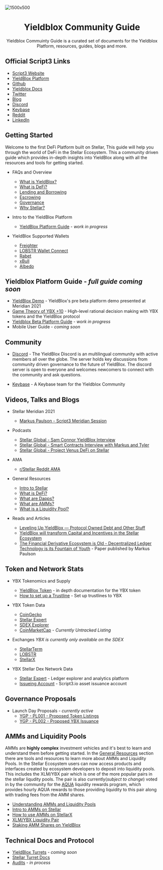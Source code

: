 
![1500x500](https://user-images.githubusercontent.com/45983304/146980943-32c1661b-5247-470e-8eb4-3cdc8cf2aadb.jpg)

<h1 align="center"> Yieldblox Community Guide </h1>

<p align="center">Yieldblox Commuinty Guide is a curated set of documents for the Yieldblox Platform, resources, guides, blogs and more.</p>

## Official Script3 Links
- [Script3 Website](https://www.script3.io/)
- [YieldBlox Platform](https://www.yieldblox.finance/)
- [Github](https://github.com/script3)
- [Yieldblox Docs](https://docs.ybx.script3.io/)
- [Twitter](https://twitter.com/script3official)
- [Blog](https://script3.medium.com/)
- [Discord](https://discord.com/invite/XQ6YS5usCe)
- [Keybase](https://keybase.io/team/script3)
- [Reddit](https://www.reddit.com/r/Script3/)
- [LinkedIn](https://www.linkedin.com/company/script3)

## Getting Started

Welcome to the first DeFi Platform built on Stellar, This guide will help you through the world of DeFi in the Stellar Ecosystem. This a community driven guide which provides in-depth insights into YieldBlox along with all the resources and tools for getting started.
- FAQs and Overview
  - [What is YieldBlox?](https://github.com/script3/yieldblox-docs/blob/master/user-docs/general.md#what-is-yieldblox)
  - [What is DeFi?](https://docs.ybx.script3.io/user-docs/general#what-is-a-decentralized-finance-protocol)
  - [Lending and Borrowing](https://docs.ybx.script3.io/user-docs/lending-borrowing)
  - [Escrowing](https://docs.ybx.script3.io/user-docs/escrowing)
  - [Governance](https://docs.ybx.script3.io/user-docs/governance)
  - [Why Stellar?](https://docs.ybx.script3.io/user-docs/why-stellar)
  
- Intro to the YieldBlox Platform
  - [YieldBlox Platform Guide](https://github.com/theboycoder/Yieldblox-Community-Guide-/blob/main/YieldbloxPlatformGuide.md) - *work in progress*

- YieldBlox Supported Wallets
  - [Freighter](https://www.freighter.app/) 
  - [LOBSTR Wallet Connect](https://lobstr.zendesk.com/hc/en-us/articles/4406569953938-WalletConnect-How-to-log-in-and-use-your-Stellar-wallet-from-LOBSTR-with-other-services)
  - [Rabet](https://rabet.io/)
  - [xBull](https://xbull.app/)
  - [Albedo](https://albedo.link/)

## Yieldblox Platform Guide - *full guide coming soon*

- [YieldBlox Demo](https://meridian.stellar.org/demos/yieldblox/) - YieldBlox's pre beta platform demo presented at Meridian 2021
- [Game Theory of YBX +10](https://docs.ybx.script3.io/user-docs/ybx-tokens/game-theory-of-ybx) - High-level rational decision making with YBX tokens and the YieldBlox protocol
- [Yieldblox Beta Platform Guide](https://github.com/theboycoder/Yieldblox-Community-Guide-/blob/main/YieldbloxPlatformGuide.md) - *work in progress*
- Mobile User Guide - *coming soon*

## Community
- [Discord](https://discord.com/invite/XQ6YS5usCe) - The YieldBlox Discord is an multilingual community with active members all over the globe. The server holds key discussions from community driven governance to the future of YieldBlox. The discord server is open to everyone and welcomes newcomers to connect with the community and ask questions.

- [Keybase](https://keybase.io/team/script3) - A Keybase team for the Yieldblox Community


## Videos, Talks and Blogs
- Stellar Meridian 2021
  - [Markus Paulson - Script3 Meridian Session](https://meridian.stellar.org/agenda/investing-in-the-stellar-communitys-vision/)

- Podcasts 
  - [Stellar Global - Sam Connor YieldBlox Interview](https://www.youtube.com/watch?v=GmRzH067c4s)
  - [Stellar Global - Smart Contracts Interview with Markus and Tyler](https://www.youtube.com/watch?v=IxbYcHwWyQ0)
  - [Stellar Global - Project Venus DeFi on Stellar](https://www.youtube.com/watch?v=UH4XkDFb7IE)

- AMA 
  - [r/Stellar Reddit AMA](https://www.reddit.com/r/Stellar/comments/n8h93s/ama_im_markus_cofounder_of_script3_were_building/)
  
- General Resources
  - [Intro to Stellar](https://stellar.org/learn/intro-to-stellar) 
  - [What is DeFi?](https://www.youtube.com/watch?v=17QRFlml4pA)
  - [What are Dapps?](https://www.youtube.com/watch?v=oPIupbsVimc)
  - [What are AMMs?](https://www.youtube.com/watch?v=1PbZMudPP5E) 
  - [What is a Liquidity Pool?](https://www.youtube.com/watch?v=dVJzcFDo498)
  
- Reads and Articles
  - [Leveling Up YieldBlox — Protocol Owned Debt and Other Stuff](https://medium.com/script3/leveling-up-yieldblox-protocol-owned-debt-and-other-stuff-52f7429d06f2)
  - [YieldBlox will transform Capital and Incentives in the Stellar Ecosystem](https://medium.com/script3/yieldblox-will-transform-capital-and-incentives-in-the-stellar-ecosystem-828be5023765)
  - [The Financial Derivative Ecosystem is Old - Decentralized Ledger Technology is its Fountain of Youth](https://dl.acm.org/doi/10.1145/3399871.3399904) - Paper published by Markus Paulson
  
## Token and Network Stats
- YBX Tokenomics and Supply
  - [YieldBlox Token](https://docs.ybx.script3.io/user-docs/ybx-tokens) - in depth documentation for the YBX token
  - [How to set up a Trustline](https://docs.ybx.script3.io/user-docs/ybx-tokens/ybx-airdrop-setup#how-to-set-up-a-trustline-to-ybx) - Set up trustlines to YBX

- YBX Token Data 
  - [CoinGecko](https://www.coingecko.com/en/coins/yieldblox)
  - [Stellar Expert](https://stellar.expert/explorer/public/asset/YBX-GBUYYBXWCLT2MOSSHRFCKMEDFOVSCAXNIEW424GLN666OEXHAAWBDYMX-1)  
  - [SDEX Explorer](https://sdexexplorer.com/assets/YBX-GBUYYBXWCLT2MOSSHRFCKMEDFOVSCAXNIEW424GLN666OEXHAAWBDYMX)
  - [CoinMarketCap](https://coinmarketcap.com/currencies/yieldblox/) - *Currently Untracked Listing*
  
 - Exchanges 
     *YBX is currently only available on the SDEX*
    - [StellarTerm](https://stellarterm.com/markets/)
    - [LOBSTR](https://lobstr.co/)
    - [StellarX](https://www.stellarx.com/)
  
- YBX Stellar Dex Network Data
  - [Stellar Expert](https://stellar.expert/explorer/public/asset/YBX-GBUYYBXWCLT2MOSSHRFCKMEDFOVSCAXNIEW424GLN666OEXHAAWBDYMX-1) - Ledger explorer and analytics platform
  - [Issueing Account](https://stellar.expert/explorer/public/account/GBUYYBXWCLT2MOSSHRFCKMEDFOVSCAXNIEW424GLN666OEXHAAWBDYMX) - Script3.io asset issuance account

## Governance Proposals 
- Launch Day Proposals - *currently active*
  - [YGP - PL001 - Proposed Token Listings](https://github.com/yieldblox/yieldblox-gov/blob/main/governance/YGP%20-%20PL001%20-%20Proposed%20Token%20Listings.md) 
  - [YGP - PL002 - Proposed YBX Issuance](https://github.com/yieldblox/yieldblox-gov/blob/main/governance/YGP-PL002-Proposed_YBX_Issuance.md)  

## AMMs and Liquidity Pools
AMMs are **highly complex** investment vehicles and it's best to learn and understand them before getting started. In the [General Resources](https://github.com/theboycoder/Yieldblox-Community-Guide-/blob/main/README.md#videos-talks-and-ama) section there are tools and resources to learn more about AMMs and Liquidity Pools. In the Stellar Ecosystem users can now access products and interfaces created by ecosystem developers to deposit into liquidity pools. This includes the XLM/YBX pair which is one of the more popular pairs in the stellar liqudity pools. The pair is also currently(*subject to change*) voted in by the community for the [AQUA](https://aqua.network/) liquidity rewards program, which provides hourly AQUA rewards to those providing liquidity to this pair along with trading fees from the AMM shares.

- [Understanding AMMs and Liquidity Pools](https://github.com/theboycoder/Yieldblox-Community-Guide-/blob/main/README.md#videos-talks-and-ama)
- [Intro to AMMs on Stellar](https://stellar.org/blog/introducing-automated-market-makers-on-stellar)
- [How to use AMMs on StellarX](https://medium.com/stellarxhq/amms-on-stellarx-b0f9c493936c)
- [XLM/YBX Liquidity Pair](https://www.stellarx.com/amm/analytics/native/YBX:GBUYYBXWCLT2MOSSHRFCKMEDFOVSCAXNIEW424GLN666OEXHAAWBDYMX)
- [Staking AMM Shares on YieldBlox](https://docs.ybx.script3.io/user-docs/ybx-tokens/ybx-tokenomics#level-2-users-can-stake-ybx-usdc-or-ybx-xlm-amm-shares-to-earn-a-portion-of-yieldblox-protocol-reven) 


## Technical Docs and Protocol

- [YieldBlox Turrets](https://docs.ybx.script3.io/technical-docs/yieldblox-turrets) - *coming soon*
- [Stellar Turret Docs](https://turrets.stellar.org/)
- [Audits](https://docs.ybx.script3.io/resources/technical-resources) -  *in process*

